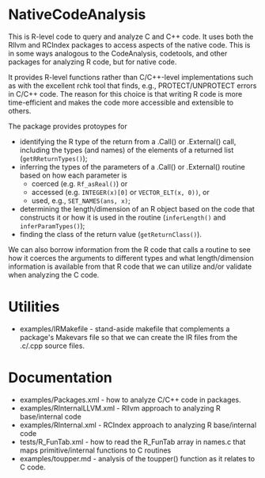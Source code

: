 
# NativeCodeAnalysis

This is R-level code to query and analyze C and C++ code.
It uses both the Rllvm and RCIndex packages to access aspects of the native code.
This is in some ways analogous to the CodeAnalysis, codetools, and other packages for analyzing R
code, but for native code.

It provides R-level functions rather than C/C++-level implementations such as with the excellent
rchk tool that finds, e.g., PROTECT/UNPROTECT errors in C/C++ code.
The reason for this choice is that writing R code is more time-efficient and makes the code more
accessible and extensible to others.


The package provides protoypes for
+ identifying the R type of the return from a .Call() or .External() call, including
   the types (and names) of the elements of a returned list (`getRReturnTypes()`);
+ inferring the types of the parameters of a .Call() or .External() routine based on 
  how each parameter is 
  + coerced (e.g. `Rf_asReal()`) or
  + accessed (e.g. `INTEGER(x)[0]` or `VECTOR_ELT(x, 0))`,  or
  + used, e.g., `SET_NAMES(ans, x)`;
+ determining the length/dimension of an R object based on the code that constructs it
  or how it is used in the routine (`inferLength()` and `inferParamTypes()`);
+ finding the class of the return value (`getReturnClass()`).
  
We can also borrow information from the R code that calls a routine
to see how it coerces the arguments to different types and what length/dimension
information is available from that R code that we can utilize and/or validate when
analyzing the C code.


# Utilities
+ examples/IRMakefile - stand-aside makefile that complements a package's Makevars file so that we
                        can create the IR files from the .c/.cpp source files.
						
# Documentation

+ examples/Packages.xml - how to analyze C/C++ code in packages.
+ examples/RInternalLLVM.xml - Rllvm approach to analyzing R base/internal code
+ examples/RInternal.xml  - RCIndex approach to analyzing R base/internal code
+ tests/R_FunTab.xml - how to read the R_FunTab array in names.c that maps primitive/internal  functions to C routines
+ examples/toupper.md - analysis of the toupper() function as it relates to C code.


